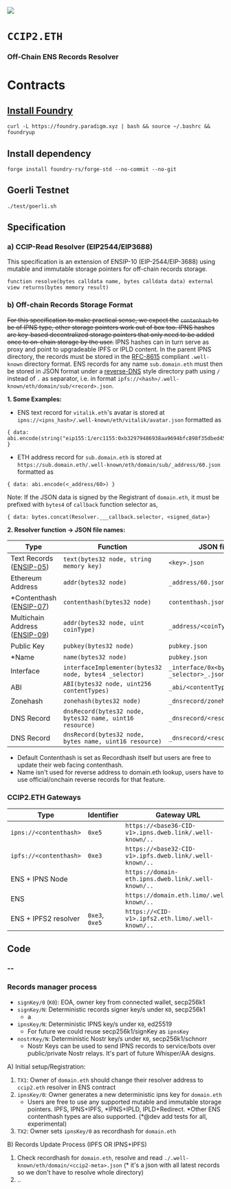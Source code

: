 [![](https://raw.githubusercontent.com/namesys-eth/ccip2-eth-resolver/main/.github/badge.svg?v=12345)](https://github.com/namesys-eth/ccip2-eth-resolver/actions/workflows/test.yml)

# `CCIP2.ETH`

### Off-Chain ENS Records Resolver

# Contracts

## [Install Foundry](https://getfoundry.sh/)
`curl -L https://foundry.paradigm.xyz | bash && source ~/.bashrc && foundryup`

## Install dependency
`forge install foundry-rs/forge-std --no-commit --no-git`

## Goerli Testnet
 `./test/goerli.sh`

## Specification

### a) CCIP-Read Resolver (EIP2544/EIP3688)

This specification is an extension of ENSIP-10 (EIP-2544/EIP-3688) using mutable and immutable storage pointers for off-chain records storage.

```solidity
function resolve(bytes calldata name, bytes calldata data) external view returns(bytes memory result)
```

### b) Off-chain Records Storage Format

~~For this specification to make practical sense, we expect the~~ ~~`contenhash` to be of IPNS type, other storage pointers work out of box too. IPNS hashes are key-based decentralized storage pointers that only need to be added once to on-chain storage by the user.~~
IPNS hashes can in turn serve as proxy and point to upgradeable IPFS or IPLD content. In the parent IPNS directory, the records must be stored in the [RFC-8615](https://www.rfc-editor.org/rfc/rfc8615) compliant `.well-known` directory format. ENS records for any name `sub.domain.eth` must then be stored in JSON format under a [reverse-DNS](https://en.wikipedia.org/wiki/Reverse_domain_name_notation) style directory path using `/` instead of `.` as separator, i.e. in format `ipfs://<hash>/.well-known/eth/domain/sub/<record>.json`.

**1. Some Examples:**

- ENS text record for `vitalik.eth`'s avatar is stored at `ipns://<ipns_hash>/.well-known/eth/vitalik/avatar.json` formatted as

```solidity
{ data: abi.encode(string("eip155:1/erc1155:0xb32979486938aa9694bfc898f35dbed459f44424/10063")) }
```

- ETH address record for `sub.domain.eth` is stored at `https://sub.domain.eth/.well-known/eth/domain/sub/_address/60.json` formatted as

```solidity
{ data: abi.encode(<_address/60>) }
```

Note: If the JSON data is signed by the Registrant of `domain.eth`, it must be prefixed with `bytes4` of `callback` function selector as,

```solidity
{ data: bytes.concat(Resolver.___callback.selector, <signed_data>}
```

**2. Resolver function → JSON file names:**

| Type | Function | JSON file |
| -- | -- | --- |
| Text Records ([ENSIP-05](https://docs.ens.domains/ens-improvement-proposals/ensip-5-text-records)) | `text(bytes32 node, string memory key)` | `<key>.json` |
| Ethereum Address | `addr(bytes32 node)` | `_address/60.json` |
| *Contenthash ([ENSIP-07](https://docs.ens.domains/ens-improvement-proposals/ensip-7-contenthash-field)) | `contenthash(bytes32 node)` | `contenthash.json` |
| Multichain Address ([ENSIP-09](https://docs.ens.domains/ens-improvement-proposals/ensip-9-multichain-address-resolution)) | `addr(bytes32 node, uint coinType)`| `_address/<coinType>.json` |
| Public Key | `pubkey(bytes32 node)`| `pubkey.json` |
| *Name | `name(bytes32 node)`| `pubkey.json` |
| Interface | `interfaceImplementer(bytes32 node, bytes4 _selector)`| `_interface/0x<bytes4 _selector>_.json` |
| ABI | `ABI(bytes32 node, uint256 contentTypes)`| `_abi/<contentTypes>.json` |
| Zonehash | `zonehash(bytes32 node)`| `_dnsrecord/zonehash.json` |
| DNS Record | `dnsRecord(bytes32 node, bytes32 name, uint16 resource) `| `_dnsrecord/<resource>.json` |
| DNS Record | `dnsRecord(bytes32 node, bytes name, uint16 resource) `| `_dnsrecord/<resource>.json` |

* Default Contenthash is set as Recordhash itself but users are free to update their web facing contenthash.
* Name isn't used for reverse address to domain.eth lookup, users have to use official/onchain reverse records for that feature.

### CCIP2.ETH Gateways

| Type | Identifier | Gateway URL |
| --- | --- | --- |
| `ipns://<contenthash>` | `0xe5` | `https://<base36-CID-v1>.ipns.dweb.link/.well-known/..` |
| `ipfs://<contenthash>` | `0xe3` | `https://<base32-CID-v1>.ipfs.dweb.link/.well-known/..` |
| ENS + IPNS Node| &nbsp; | `https://domain-eth.ipns.dweb.link/.well-known/..` |
| ENS | &nbsp; | `https://domain.eth.limo/.well-known/..` |
| ENS + IPFS2 resolver| `0xe3`, `0xe5` | `https://<CID-v1>.ipfs2.eth.limo/.well-known/..` |

## Code

### --

### Records manager process

- `signKey/0` (`K0`): EOA, owner key from connected wallet, secp256k1
- `signKey/N`: Deterministic records signer key/s under `K0`, secp256k1
  * a
- `ipnsKey/N`: Deterministic IPNS key/s under `K0`, ed25519
    * For future we could reuse secp256k1/signKey as `ipnsKey`
- `nostrKey/N`: Deterministic Nostr key/s under `K0`, secp256k1/schnorr
    * Nostr Keys can be used to send IPNS records to service/bots over public/private Nostr relays. It's part of future Whisper/AA designs.


A) Initial setup/Registration:
1) `TX1`: Owner of `domain.eth` should change their resolver address to `ccip2.eth` resolver in ENS contract
2) `ipnsKey/0`: Owner generates a new deterministic ipns key for `domain.eth`
   * Users are free to use any supported mutable and immutable storage pointers. IPFS, IPNS+IPFS, \*IPNS+IPLD, IPLD+Redirect. \*Other ENS contenthash types are also supported. (*@dev add tests for all, experimental)   
3) `TX2`: Owner sets `ipnsKey/0` as recordhash for `domain.eth`

B) Records Update Process (IPFS OR IPNS+IPFS)
1) Check recordhash for `domain.eth`, resolve and read `./.well-known/eth/domain/<ccip2-meta>.json` (* it's a json with all latest records so we don't have to resolve whole directory)
2) ..
